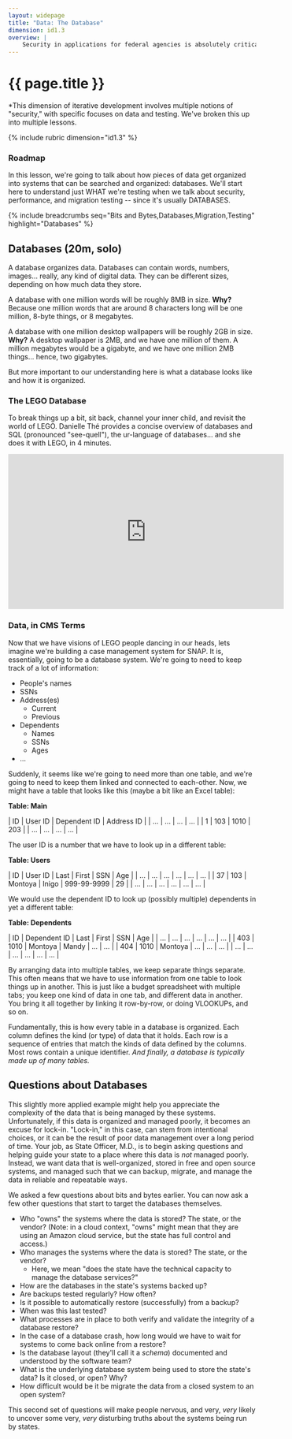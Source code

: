 ```yaml
---
layout: widepage
title: "Data: The Database"
dimension: id1.3
overview: |
    Security in applications for federal agencies is absolutely critical; our work is held in the public's trust, and it is up to us, and our vendors, to make sure that trust is not broken. Likewise, having migration strategies and practices in place means that we know how an application will grow, change, and accommodate the needs of users over time---another kind of security, in short.
---
```



# {{ page.title }}

*This dimension of iterative development involves multiple notions of "security," with specific focuses on data and testing. We've broken this up into multiple lessons.

{% include rubric dimension="id1.3" %}

### Roadmap

 In this lesson, we're going to talk about how pieces of data get organized into systems that can be searched and organized: databases. We'll start here to understand just WHAT we're testing when we talk about security, performance, and migration testing -- since it's usually DATABASES.

{% include breadcrumbs seq="Bits and Bytes,Databases,Migration,Testing" highlight="Databases" %}

## Databases (20m, solo)

A database organizes data. Databases can contain words, numbers, images... really, any kind of digital data. They can be different sizes, depending on how much data they store. 

A database with one million words will be roughly 8MB in size. **Why?** Because one million words that are around 8 characters long will be one million, 8-byte things, or 8 megabytes.

A database with one million desktop wallpapers will be roughly 2GB in size. **Why?** A desktop wallpaper is 2MB, and we have one million of them. A million megabytes would be a gigabyte, and we have one million 2MB things... hence, two gigabytes.

But more important to our understanding here is what a database looks like and how it is organized. 

### The LEGO Database

To break things up a bit, sit back, channel your inner child, and revisit the world of LEGO. Danielle Thé provides a concise overview of databases and SQL (pronounced "see-quell"), the ur-language of databases... and she does it with LEGO, in 4 minutes. 

<iframe width="560" height="315" src="https://www.youtube.com/embed/27axs9dO7AE" frameborder="0" allow="accelerometer; autoplay; clipboard-write; encrypted-media; gyroscope; picture-in-picture" allowfullscreen></iframe>

### Data, in CMS Terms

Now that we have visions of LEGO people dancing in our heads, lets imagine we're building a case management system for SNAP. It is, essentially, going to be a database system. We're going to need to keep track of a lot of information:

* People's names
* SSNs
* Address(es)
  * Current
  * Previous
* Dependents
  * Names
  * SSNs
  * Ages
* ...

Suddenly, it seems like we're going to need more than one table, and we're going to need to keep them linked and connected to each-other. Now, we might have a table that looks like this (maybe a bit like an Excel table):

**Table: Main**

| ID | User ID | Dependent ID | Address ID |
| ... | ... | ... | ... |
| 1 | 103 | 1010 | 203 |
| ... | ... | ... | ... |

The user ID is a number that we have to look up in a different table:

**Table: Users**

| ID | User ID | Last | First | SSN | Age |
| ... | ... | ... | ... | ... | ... |
| 37 | 103 | Montoya | Inigo | 999-99-9999 | 29 |
| ... | ... | ... | ... | ... | ... |

We would use the dependent ID to look up (possibly multiple) dependents in yet a different table:

**Table: Dependents**

| ID | Dependent ID | Last | First | SSN | Age |
| ... | ... | ... | ... | ... | ... |
| 403 | 1010 | Montoya | Mandy | ... | ... |
| 404 | 1010 | Montoya | ... | ... | ... |
| ... | ... | ... | ... | ... | ... |

By arranging data into multiple tables, we keep separate things separate. This often means that we have to use information from one table to look things up in another. This is just like a budget spreadsheet  with multiple tabs; you keep one kind of data in one tab, and different data in another. You bring it all together by linking it row-by-row, or doing VLOOKUPs, and so on. 

Fundamentally, this is how every table in a database is organized. Each column defines the kind (or type) of data that it holds. Each row is a sequence of entries that match the kinds of data defined by the columns. Most rows contain a unique identifier. *And finally, a database is typically made up of many tables.*


## Questions about Databases

This slightly more applied example might help you appreciate the complexity of the data that is being managed by these systems. Unfortunately, if this data is organized and managed poorly, it becomes an excuse for lock-in. "Lock-in," in this case, can stem from intentional choices, or it can be the result of poor data management over a long period of time. Your job, as State Officer, M.D., is to begin asking questions and helping guide your state to a place where this data is *not* managed poorly. Instead, we want data that is well-organized, stored in free and open source systems, and managed such that we can backup, migrate, and manage the data in reliable and repeatable ways.

We asked a few questions about bits and bytes earlier. You can now ask a few other questions that start to target the databases themselves.

* Who "owns" the systems where the data is stored? The state, or the vendor? (Note: in a cloud context, "owns" might mean that they are using an Amazon cloud service, but the state has full control and access.)
* Who manages the systems where the data is stored? The state, or the vendor?
  * Here, we mean "does the state have the technical capacity to manage the database services?"
* How are the databases in the state's systems backed up?
* Are backups tested regularly? How often?
* Is it possible to automatically restore (successfully) from a backup?
* When was this last tested?
* What processes are in place to both verify and validate the integrity of a database restore? 
* In the case of a database crash, how long would we have to wait for systems to come back online from a restore?
* Is the database layout (they'll call it a *schema*) documented and understood by the software team?
* What is the underlying database system being used to store the state's data? Is it closed, or open? Why?
* How difficult would be it be migrate the data from a closed system to an open system?

This second set of questions will make people nervous, and very, *very* likely to uncover some very, *very* disturbing truths about the systems being run by states.

